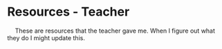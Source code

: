 # Resources - Teacher
&emsp; These are resources that the teacher gave me. When I figure out what they do I might update this.